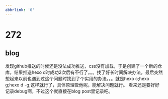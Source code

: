 ```yaml
---
abbrlink: '0'
---
```

# 272

## blog

发现github推送的时候还是没法成功推送，css没有加载，于是创建了一个新的仓库，结果推送hexo d时成功2次后有不行了。。。找了好长时间解决办法，最后突然想起来以前也遇到过这个问题时找到了个实用的办法。。。就是hexo c;hexo g;hexo d -g;这样就行了，具体原理管他呢，能解决问题就行。
看来还是要好好记录debug啊，不过这个就直接在blog post里记录吧。
